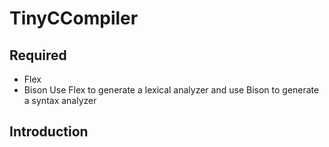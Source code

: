# TinyCCompiler
## Required
+ Flex
+ Bison
Use Flex to generate a lexical analyzer and use Bison to generate a syntax analyzer
## Introduction
